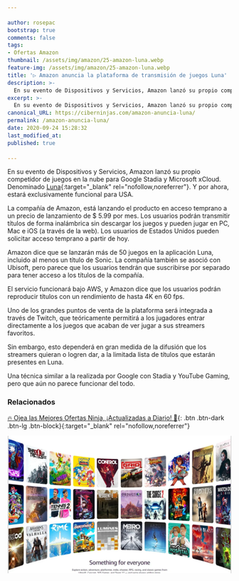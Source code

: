 ```yaml
---

author: rosepac
bootstrap: true
comments: false
tags:
- Ofertas Amazon
thumbnail: /assets/img/amazon/25-amazon-luna.webp
feature-img: /assets/img/amazon/25-amazon-luna.webp
title: '▷ Amazon anuncia la plataforma de transmisión de juegos Luna'
description: >-
  En su evento de Dispositivos y Servicios, Amazon lanzó su propio competidor de juegos en la nube para Google Stadia y Microsoft xCloud. Se llama Luna. La compañía está lanzando el producto en acceso temprano a un precio de lanzamiento de 6 € por mes.
excerpt: >-
  En su evento de Dispositivos y Servicios, Amazon lanzó su propio competidor de juegos en la nube para Google Stadia y Microsoft xCloud. Se llama Luna. La compañía está lanzando el producto en acceso temprano a un precio de lanzamiento de 6 € por mes.
canonical_URL: https://ciberninjas.com/amazon-anuncia-luna/
permalink: /amazon-anuncia-luna/
date: 2020-09-24 15:28:32
last_modified_at: 
published: true

---
```


En su evento de Dispositivos y Servicios, Amazon lanzó su propio competidor de juegos en la nube para Google Stadia y Microsoft xCloud. Denominado [Luna](https://www.amazon.com/luna/landing-page){:target="_blank" rel="nofollow,noreferrer"}. Y por ahora, estará exclusivamente funcional para USA.

La compañía de Amazon, está lanzando el producto en acceso temprano a un precio de lanzamiento de $ 5.99 por mes. Los usuarios podrán transmitir títulos de forma inalámbrica sin descargar los juegos y pueden jugar en PC, Mac e iOS (a través de la web). Los usuarios de Estados Unidos pueden solicitar acceso temprano a partir de hoy.

Amazon dice que se lanzarán más de 50 juegos en la aplicación Luna, incluido al menos un título de Sonic. La compañía también se asoció con Ubisoft, pero parece que los usuarios tendrán que suscribirse por separado para tener acceso a los títulos de la compañía.

El servicio funcionará bajo AWS, y Amazon dice que los usuarios podrán reproducir títulos con un rendimiento de hasta 4K en 60 fps.

Uno de los grandes puntos de venta de la plataforma será integrada a través de Twitch, que teóricamente permitirá a los jugadores entrar directamente a los juegos que acaban de ver jugar a sus streamers favoritos.

Sin embargo, esto dependerá en gran medida de la difusión que los streamers quieran o logren dar, a la limitada lista de títulos que estarán presentes en Luna.

Una técnica similar a la realizada por Google con Stadia y YouTube Gaming, pero que aún no parece funcionar del todo.

### **Relacionados** <!-- omit in toc -->

[]()

[]()

[]()

[]()

[]()

[🔥 Ojea las Mejores Ofertas Ninja, ¡Actualizadas a Diario! 🎁](https://www.amazon.es/shop/cibercursos){: .btn .btn-dark .btn-lg .btn-block}{:target="_blank" rel="nofollow,noreferrer"}

![Amazon anuncia la plataforma de transmisión de juegos Luna](/assets/img/amazon/25-amazon-luna.webp "Amazon anuncia la plataforma de transmisión de juegos Luna")